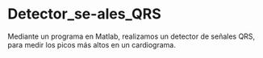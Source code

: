 # Detector_se-ales_QRS
Mediante un programa en Matlab, realizamos un detector de señales QRS, para medir los picos más altos en un cardiograma.

